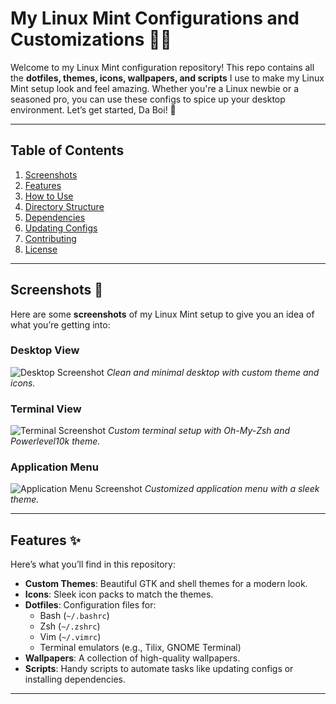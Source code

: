 # My Linux Mint Configurations and Customizations 🐧✨

Welcome to my Linux Mint configuration repository! This repo contains all the **dotfiles, themes, icons, wallpapers, and scripts** I use to make my Linux Mint setup look and feel amazing. Whether you're a Linux newbie or a seasoned pro, you can use these configs to spice up your desktop environment. Let’s get started, Da Boi! 🚀

---

## Table of Contents
1. [Screenshots](#screenshots-)
2. [Features](#features-)
3. [How to Use](#how-to-use-)
4. [Directory Structure](#directory-structure-)
5. [Dependencies](#dependencies-)
6. [Updating Configs](#updating-configs-)
7. [Contributing](#contributing-)
8. [License](#license-)

---

## Screenshots 📸
Here are some **screenshots** of my Linux Mint setup to give you an idea of what you’re getting into:

### Desktop View
![Desktop Screenshot](./screenshots/desktop.png)
*Clean and minimal desktop with custom theme and icons.*

### Terminal View
![Terminal Screenshot](./screenshots/terminal.png)
*Custom terminal setup with Oh-My-Zsh and Powerlevel10k theme.*

### Application Menu
![Application Menu Screenshot](./screenshots/app-menu.png)
*Customized application menu with a sleek theme.*

---

## Features ✨
Here’s what you’ll find in this repository:
- **Custom Themes**: Beautiful GTK and shell themes for a modern look.
- **Icons**: Sleek icon packs to match the themes.
- **Dotfiles**: Configuration files for:
  - Bash (`~/.bashrc`)
  - Zsh (`~/.zshrc`)
  - Vim (`~/.vimrc`)
  - Terminal emulators (e.g., Tilix, GNOME Terminal)
- **Wallpapers**: A collection of high-quality wallpapers.
- **Scripts**: Handy scripts to automate tasks like updating configs or installing dependencies.

---
